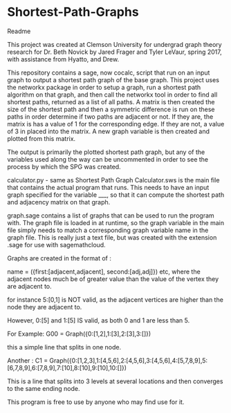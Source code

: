 # Shortest-Path-Graphs
Readme

This project was created at Clemson University for undergrad graph theory research for Dr. Beth Novick by Jared Frager and Tyler LeVaur, spring 2017, with assistance from Hyatto, and Drew.


This repository contains a sage, now cocalc, script that run on an input graph to output a shortest path graph of the base graph. This project uses the networkx package in order to setup a graph, run a shortest path algorithm on that graph, and then call the networkx tool in order to find all shortest paths, returned as a list of all paths. A matrix is then created the size of the shortest path and then a symmetric difference is run on these paths in order determine if two paths are adjacent or not. If they are, the matrix is has a value of 1 for the corresponding edge. If they are not, a value of 3 in placed into the matrix. A new graph variable is then created and plotted from this matrix. 

The output is primarily the plotted shortest path graph, but any of the variables used along the way can be uncommented in order to see the process by which the SPG was created.

calculator.py - same as Shortest Path Graph Calculator.sws is the main file that contains the actual program that runs. This needs to have an input graph specified for the variable ___, so that it can compute the shortest path and adjacency matrix on that graph. 

graph.sage contains a list of graphs that can be used to run the program with. The graph file is loaded in at runtime, so the graph variable in the main file simply needs to match a corresponding graph variable name in the graph file. This is really just a text file, but was created with the extension .sage for use with sagemathcloud.

Graphs are created in the format of :

name = ({first:[adjacent,adjacent], second:[adj,adj]}) etc, where the adjacent nodes much be of greater value than the value of the vertex they are adjacent to.

for instance 5:[0,1] is NOT valid, as the adjacent vertices are higher than the node they are adjacent to.

However, 0:[5] and 1:[5] IS valid, as both 0 and 1 are less than 5.

For Example: G00 = Graph({0:[1,2],1:[3],2:[3],3:[]})

this a simple line that splits in one node.

Another : C1 = Graph({0:[1,2,3],1:[4,5,6],2:[4,5,6],3:[4,5,6],4:[5,7,8,9],5:[6,7,8,9],6:[7,8,9],7:[10],8:[10],9:[10],10:[]})

This is a line that splits into 3 levels at several locations and then converges to the same ending node.


This program is free to use by anyone who may find use for it.
